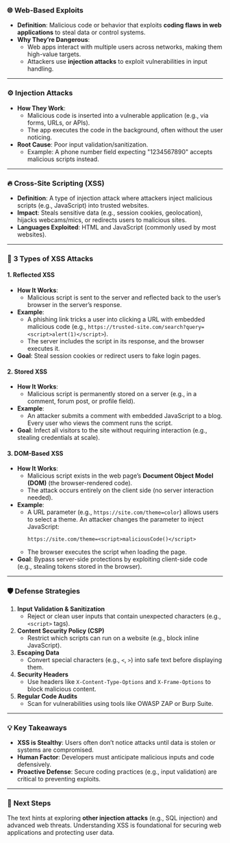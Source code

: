 ### 🌐 **Web-Based Exploits**  
- **Definition**: Malicious code or behavior that exploits **coding flaws in web applications** to steal data or control systems.  
- **Why They’re Dangerous**:  
  - Web apps interact with multiple users across networks, making them high-value targets.  
  - Attackers use **injection attacks** to exploit vulnerabilities in input handling.  

---

### ⚙️ **Injection Attacks**  
- **How They Work**:  
  - Malicious code is inserted into a vulnerable application (e.g., via forms, URLs, or APIs).  
  - The app executes the code in the background, often without the user noticing.  
- **Root Cause**: Poor input validation/sanitization.  
  - Example: A phone number field expecting "1234567890" accepts malicious scripts instead.  

---

### 🔥 **Cross-Site Scripting (XSS)**  
- **Definition**: A type of injection attack where attackers inject malicious scripts (e.g., JavaScript) into trusted websites.  
- **Impact**: Steals sensitive data (e.g., session cookies, geolocation), hijacks webcams/mics, or redirects users to malicious sites.  
- **Languages Exploited**: HTML and JavaScript (commonly used by most websites).  

---

### 🧩 **3 Types of XSS Attacks**  
#### 1. **Reflected XSS**  
- **How It Works**:  
  - Malicious script is sent to the server and reflected back to the user’s browser in the server’s response.  
- **Example**:  
  - A phishing link tricks a user into clicking a URL with embedded malicious code (e.g., `https://trusted-site.com/search?query=<script>alert(1)</script>`).  
  - The server includes the script in its response, and the browser executes it.  
- **Goal**: Steal session cookies or redirect users to fake login pages.  

#### 2. **Stored XSS**  
- **How It Works**:  
  - Malicious script is permanently stored on a server (e.g., in a comment, forum post, or profile field).  
- **Example**:  
  - An attacker submits a comment with embedded JavaScript to a blog. Every user who views the comment runs the script.  
- **Goal**: Infect all visitors to the site without requiring interaction (e.g., stealing credentials at scale).  

#### 3. **DOM-Based XSS**  
- **How It Works**:  
  - Malicious script exists in the web page’s **Document Object Model (DOM)** (the browser-rendered code).  
  - The attack occurs entirely on the client side (no server interaction needed).  
- **Example**:  
  - A URL parameter (e.g., `https://site.com/theme=color`) allows users to select a theme. An attacker changes the parameter to inject JavaScript:  
    ```  
    https://site.com/theme=<script>maliciousCode()</script>  
    ```  
  - The browser executes the script when loading the page.  
- **Goal**: Bypass server-side protections by exploiting client-side code (e.g., stealing tokens stored in the browser).  

---

### 🛡️ **Defense Strategies**  
1. **Input Validation & Sanitization**  
   - Reject or clean user inputs that contain unexpected characters (e.g., `<script>` tags).  
2. **Content Security Policy (CSP)**  
   - Restrict which scripts can run on a website (e.g., block inline JavaScript).  
3. **Escaping Data**  
   - Convert special characters (e.g., `<`, `>`) into safe text before displaying them.  
4. **Security Headers**  
   - Use headers like `X-Content-Type-Options` and `X-Frame-Options` to block malicious content.  
5. **Regular Code Audits**  
   - Scan for vulnerabilities using tools like OWASP ZAP or Burp Suite.  

---

### 💡 **Key Takeaways**  
- **XSS is Stealthy**: Users often don’t notice attacks until data is stolen or systems are compromised.  
- **Human Factor**: Developers must anticipate malicious inputs and code defensively.  
- **Proactive Defense**: Secure coding practices (e.g., input validation) are critical to preventing exploits.  

---

### 🚀 **Next Steps**  
The text hints at exploring **other injection attacks** (e.g., SQL injection) and advanced web threats. Understanding XSS is foundational for securing web applications and protecting user data.  
